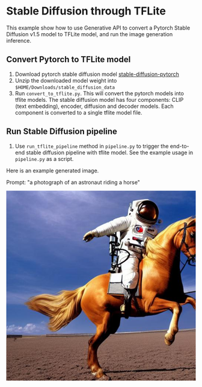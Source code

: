 # Stable Diffusion through TFLite
This example show how to use Generative API to convert a Pytorch Stable Diffusion v1.5 model to TFLite model, and run the image generation inference.

## Convert Pytorch to TFLite model
1. Download pytorch stable diffusion model [stable-diffusion-pytorch](https://github.com/kjsman/stable-diffusion-pytorch)
1. Unzip the downloaded model weight into `$HOME/Downloads/stable_diffusion_data`
1. Run `convert_to_tflite.py`. This will convert the pytorch models into tflite models. The stable diffusion model has four components: CLIP (text embedding), encoder, diffusion and decoder models. Each component is converted to a single tflite model file.

## Run Stable Diffusion pipeline
1. Use `run_tflite_pipeline` method in `pipeline.py` to trigger the end-to-end stable diffusion pipeline with tflite model. See the example usage in `pipeline.py` as a script.

Here is an example generated image.

Prompt: "a photograph of an astronaut riding a horse"

![](sd_result_tflite.jpg)